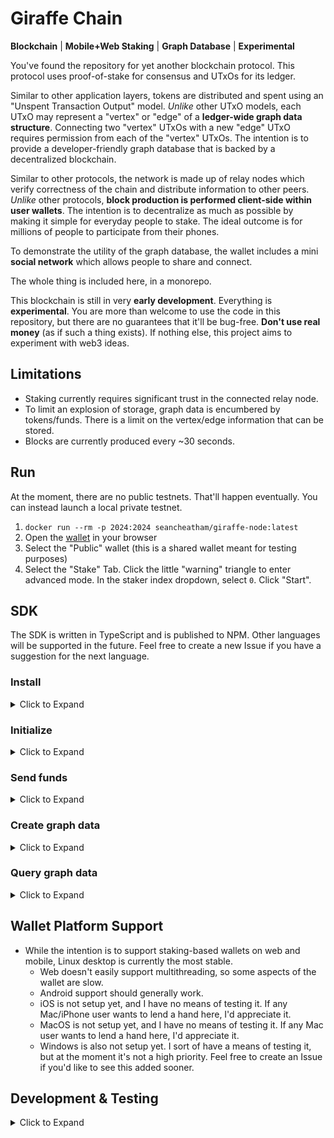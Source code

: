 # Giraffe Chain
**Blockchain** | **Mobile+Web Staking** | **Graph Database** | **Experimental**

You've found the repository for yet another blockchain protocol. This protocol uses proof-of-stake for consensus and UTxOs for its ledger.

Similar to other application layers, tokens are distributed and spent using an "Unspent Transaction Output" model. *Unlike* other UTxO models, each UTxO may represent a "vertex" or "edge" of a **ledger-wide graph data structure**. Connecting two "vertex" UTxOs with a new "edge" UTxO requires permission from each of the "vertex" UTxOs. The intention is to provide a developer-friendly graph database that is backed by a decentralized blockchain.

Similar to other protocols, the network is made up of relay nodes which verify correctness of the chain and distribute information to other peers. *Unlike* other protocols, **block production is performed client-side within user wallets**. The intention is to decentralize as much as possible by making it simple for everyday people to stake. The ideal outcome is for millions of people to participate from their phones.

To demonstrate the utility of the graph database, the wallet includes a mini **social network** which allows people to share and connect.

The whole thing is included here, in a monorepo.

This blockchain is still in very **early development**. Everything is **experimental**. You are more than welcome to use the code in this repository, but there are no guarantees that it'll be bug-free. **Don't use real money** (as if such a thing exists). If nothing else, this project aims to experiment with web3 ideas.

## Limitations
- Staking currently requires significant trust in the connected relay node.
- To limit an explosion of storage, graph data is encumbered by tokens/funds. There is a limit on the vertex/edge information that can be stored.
- Blocks are currently produced every ~30 seconds.

## Run
At the moment, there are no public testnets. That'll happen eventually. You can instead launch a local private testnet.
1. `docker run --rm -p 2024:2024 seancheatham/giraffe-node:latest`
1. Open the [wallet](http://localhost:2024) in your browser
1. Select the "Public" wallet (this is a shared wallet meant for testing purposes)
1. Select the "Stake" Tab. Click the little "warning" triangle to enter advanced mode. In the staker index dropdown, select `0`. Click "Start".

## SDK

The SDK is written in TypeScript and is published to NPM. Other languages will be supported in the future. Feel free to create a new Issue if you have a suggestion for the next language.

### Install
<details>
  <summary>Click to Expand</summary>

  Install SDK module:
  ```sh
  npm install @giraffechain/giraffe-sdk
  ```
</details>

### Initialize
<details>
  <summary>Click to Expand</summary>

  #### First launch
  ```ts
  import * as g from "@giraffechain/giraffe-sdk";
  // The user of your app should record this mnemonic somewhere (using pen and paper preferably)
  const mnemonic = g.GiraffeWallet.generateMnemonic();
  // The user of your app should provide their own password
  const password = "";
  // This key can be saved somewhere (securely) for future retrieval
  const sk = await g.GiraffeWallet.keyFromMnemonic(mnemonic, password);
  // "giraffe" is your entrypoint into the rest of the SDK
  const giraffe = await g.Giraffe.init("http://localhost:2024/api", g.GiraffeWallet.fromSk(sk));

  // Because this is a new wallet, it has no funds. You can receive funds from the "genesis" wallet
  await giraffe.transferFromGenesisWallet(5000000);

  // Funds will be available in the main wallet after the next block
  await giraffe.client.nextBlockId();
  ```

  #### Subsequent launches
  ```ts
  import * as g from "@giraffechain/giraffe-sdk";
  // Implement your own functionality to load the key you saved from the first launch
  const sk = loadKey();
  const giraffe = await g.Giraffe.init("http://localhost:2024", g.GiraffeWallet.fromSk(sk));
  ```
</details>

### Send funds
<details>
  <summary>Click to Expand</summary>

  ```ts
  // This function adds the necessary inputs to fund the desired outputs, handles fees, signs, and broadcasts the transaction.
  const tx = await giraffe.paySignBroadcast(
    g.Transaction.fromJSON(
      {
        outputs: [
          {
            lockAddress: g.decodeLockAddress("a_123456"),
            value: {
              quantity: 5000,
            }
          }
        ],
      }
    )
  );
  ```
</details>

### Create graph data
<details>
  <summary>Click to Expand</summary>

  ```ts
  await giraffe.paySignBroadcast(
    Transaction.fromJSON(
      {
        outputs: [
          giraffe.graph.createVertexOutput("user", undefined),
          giraffe.graph.createVertexOutput("profile", {"firstName": "Alan", "lastName": "Turing"})
          // Creates an edge connecting two vertices from _this_ transaction
          giraffe.graph.createEdgeOutput("userProfile", {transactionId: undefined, index: 1}, {transactionId: undefined, index: 0}, {})
        ]
      }
    )
  );
  ```
</details>

### Query graph data
<details>
  <summary>Click to Expand</summary>

  ```ts
  const vertexIds = await giraffe.client.queryVertices("profile", [["firstName", "==", "Alan"]]);
  for(const vertexId of vertexIds) {
    const output = await giraffe.client.getTransactionOutput(vertexId);
    const vertex = output.value?.graphEntry?.vertex!;
    const lastName = vertex.data["lastName"];
  }
  ```
</details>

## Wallet Platform Support
- While the intention is to support staking-based wallets on web and mobile, Linux desktop is currently the most stable.
  - Web doesn't easily support multithreading, so some aspects of the wallet are slow.
  - Android support should generally work.
  - iOS is not setup yet, and I have no means of testing it. If any Mac/iPhone user wants to lend a hand here, I'd appreciate it.
  - MacOS is not setup yet, and I have no means of testing it. If any Mac user wants to lend a hand here, I'd appreciate it.
  - Windows is also not setup yet. I sort of have a means of testing it, but at the moment it's not a high priority. Feel free to create an Issue if you'd like to see this added sooner.

## Development & Testing
<details>
  <summary>Click to Expand</summary>

### Dependencies
- JDK 17+
- SBT/Scala
- Flutter
- NodeJS 20+

### Launch
1. Start the relay node.
    - `cd scala`
    - `sbt relay/run`
1. Start the wallet.
    - `cd ../dart/app`
    - `flutter run`

### Implementation & Directory Structure
- Models are defined in protobuf, and you can find them in the `proto/` directory.
  - Misc/support files are defined in `external_proto/`
  - Protobuf models are served over JSON-RPC, not gRPC
- The backend/relay node is defined in Scala, and you can find it in the `scala/` directory.
  - Most of the code is defined in the `node` module
  - Compiled protobuf files are defined in the `protobuf` module
- The wallet is defined in Dart/Flutter, and you can find it in the `dart/` directory.
  - The `sdk` directory contains a client, codecs, wallet, and miscellaneous utilities for interacting with the chain
  - The `wallet` directory is an application with a built-in wallet, block explorer, staker, and social explorer
- The SDK is defined in Typescript, and you can find it in the `typescript/sdk/` directory.
</details>
